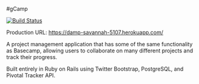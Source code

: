 #gCamp

[![Build Status](https://travis-ci.org/ardnek/gCamp.svg?branch=master)](https://travis-ci.org/ardnek/gCamp)

Production URL: https://damp-savannah-5107.herokuapp.com/

A project management application that has some of the same functionality as Basecamp, allowing users to collaborate on many different projects and track their progress.

Built entirely in Ruby on Rails using Twitter Bootstrap, PostgreSQL, and Pivotal Tracker API.
